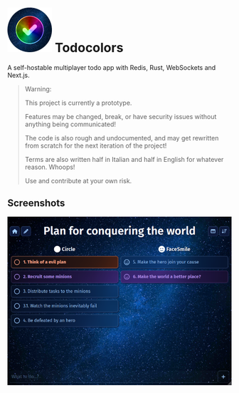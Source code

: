 # ![](media/icon.png) Todocolors

A self-hostable multiplayer todo app with Redis, Rust, WebSockets and Next.js.

> Warning:
>
> This project is currently a prototype.
> 
> Features may be changed, break, or have security issues without anything being communicated!
> 
> The code is also rough and undocumented, and may get rewritten from scratch for the next iteration of the project!
> 
> Terms are also written half in Italian and half in English for whatever reason. Whoops!
> 
> Use and contribute at your own risk.

## Screenshots

![Screenshot of the application, detailing a nonsensical "Plan for conquering the world"](media/screenshot.png 'Screenshot of the application, detailing a nonsensical "Plan for conquering the world')